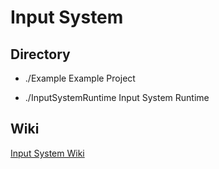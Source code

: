 # Input System

## Directory

- ./Example Example Project

- ./InputSystemRuntime Input System Runtime

## Wiki

[Input System Wiki](https://github.com/shpz/InputSystem/wiki)
